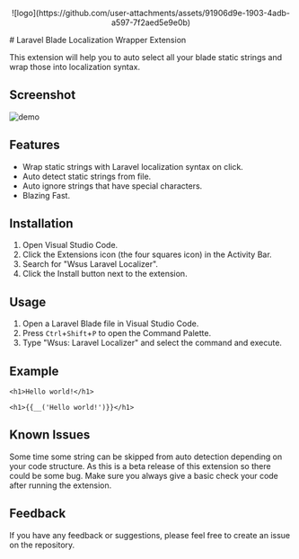 <p align="center">
![logo](https://github.com/user-attachments/assets/91906d9e-1903-4adb-a597-7f2aed5e9e0b)
</p>
# Laravel Blade Localization Wrapper Extension

This extension will help you to auto select all your blade static strings and wrap those into localization syntax.

## Screenshot

![demo](https://github.com/shakilahmed0369/Wsus-Localizer-Vs-Code-Extension/assets/51516043/da98842a-d832-447a-9513-968c4589b89e)

## Features

* Wrap static strings with Laravel localization syntax on click.
* Auto detect static strings from file.
* Auto ignore strings that have special characters.
* Blazing Fast.

## Installation

1. Open Visual Studio Code.
2. Click the Extensions icon (the four squares icon) in the Activity Bar.
3. Search for "Wsus Laravel Localizer".
4. Click the Install button next to the extension.

## Usage

1. Open a Laravel Blade file in Visual Studio Code.
4. Press `Ctrl`+`Shift`+`P` to open the Command Palette.
5. Type "Wsus: Laravel Localizer" and select the command and execute.

## Example

```blade
<h1>Hello world!</h1>

<h1>{{__('Hello world!')}}</h1>
```

## Known Issues

Some time some string can be skipped from auto detection depending on your
code structure. 
As this is a beta release of this extension so there could be some bug. Make sure you always give a basic check your code after running the extension.

## Feedback
If you have any feedback or suggestions, please feel free to create an issue on the repository.
